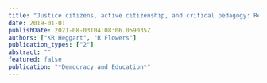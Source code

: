 ```yaml
---
title: "Justice citizens, active citizenship, and critical pedagogy: Reinvigorating citizenship education"
date: 2019-01-01
publishDate: 2021-08-03T04:08:06.059035Z
authors: ["KR Heggart", "R Flowers"]
publication_types: ["2"]
abstract: ""
featured: false
publication: "*Democracy and Education*"
---
```


